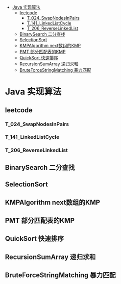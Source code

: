 <!-- TOC depthFrom:1 depthTo:6 withLinks:1 updateOnSave:1 orderedList:0 -->

- [Java 实现算法](#java-实现算法)
	- [leetcode](#leetcode)
		- [T_024_SwapNodesInPairs](#t024swapnodesinpairs)
		- [T_141_LinkedListCycle](#t141linkedlistcycle)
		- [T_206_ReverseLinkedList](#t206reverselinkedlist)
	- [BinarySearch 二分查找](#binarysearch-二分查找)
	- [SelectionSort](#selectionsort)
	- [KMPAlgorithm next数组的KMP](#kmpalgorithm-next数组的kmp)
	- [PMT 部分匹配表的KMP](#pmt-部分匹配表的kmp)
	- [QuickSort 快速排序](#quicksort-快速排序)
	- [RecursionSumArray 递归求和](#recursionsumarray-递归求和)
	- [BruteForceStringMatching 暴力匹配](#bruteforcestringmatching-暴力匹配)

<!-- /TOC -->


# Java 实现算法
## leetcode
### T_024_SwapNodesInPairs
### T_141_LinkedListCycle
### T_206_ReverseLinkedList
## BinarySearch 二分查找
## SelectionSort
## KMPAlgorithm next数组的KMP
## PMT 部分匹配表的KMP
## QuickSort 快速排序
## RecursionSumArray 递归求和
## BruteForceStringMatching 暴力匹配
